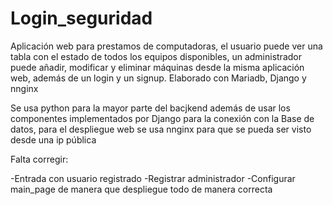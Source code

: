 # Login_seguridad
 Aplicación web para prestamos de computadoras, el usuario puede ver una tabla con el estado de todos los equipos disponibles, un administrador puede añadir, modificar y eliminar máquinas desde la misma aplicación web, además de un login y un signup. Elaborado con Mariadb, Django y nnginx

Se usa python para la mayor parte del bacjkend además de usar los componentes implementados por Django para la conexión con la Base de datos, para el despliegue
web se usa nnginx para que se pueda ser visto desde una ip pública

Falta corregir:

 -Entrada con usuario registrado
 -Registrar administrador
 -Configurar main_page de manera que despliegue todo de manera correcta
